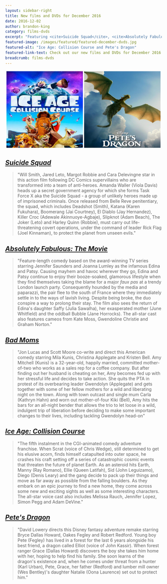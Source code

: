 ```yaml
---
layout: sidebar-right
title: New films and DVDs for December 2016
date: 2016-12-02
author: brandon-king
category: films-dvds
excerpt: "Featuring <cite>Suicide Squad</cite>, <cite>Absolutely Fabulous: The Movie</cite> and <cite>Bad Moms</cite>."
featured-image: /images/featured/featured-december-dvds.jpg
featured-alt: "Ice Age: Collision Course and Pete's Dragon"
featured-link-text: Check out our new films and DVDs for December 2016.
breadcrumb: films-dvds
---
```


![](/images/featured/featured-december-dvds.jpg)

## [<cite>Suicide Squad</cite>](https://suffolk.spydus.co.uk/cgi-bin/spydus.exe/ENQ/OPAC/BIBENQ?BRN=2060482)

> "Will Smith, Jared Leto, Margot Robbie and Cara Delevingne star in this action film following DC Comics supervillains who are transformed into a team of anti-heroes. Amanda Waller (Viola Davis) heads up a secret government agency for which she forms Task Force X aka the Suicide Squad - a group of unlikely heroes made up of imprisoned criminals. Once released from Belle Reve penitentiary, the squad, which includes Deadshot (Smith), Katana (Karen Fukuhara), Boomerang (Jai Courtney), El Diablo (Jay Hernandez), Killer Croc (Adewale Akinnuoye-Agbaje), Slipknot (Adam Beach), The Joker (Leto) and Harley Quinn (Robbie), must carry out life-threatening covert operations, under the command of leader Rick Flag (Joel Kinnaman), to protect the planet from unseen evils."

## [<cite>Absolutely Fabulous: The Movie</cite>](https://suffolk.spydus.co.uk/cgi-bin/spydus.exe/ENQ/OPAC/BIBENQ?BRN=2071731)

> "Feature-length comedy based on the award-winning TV series starring Jennifer Saunders and Joanna Lumley as the infamous Edina and Patsy. Causing mayhem and havoc wherever they go, Edina and Patsy continue to enjoy their booze-soaked, glamorous lifestyle when they find themselves taking the blame for a major *faux pas* at a trendy London launch party. Consequently hounded by the media and paparazzi, the pair flee to the south of France where they immediately settle in to the ways of lavish living. Despite being broke, the duo conspire a way to prolong their stay. The film also sees the return of Edina's daughter Saffy (Julia Sawalha), her exasperated mother (June Whitfield) and the oddball Bubble (Jane Horrocks). The all-star cast also features cameos from Kate Moss, Gwendoline Christie and Graham Norton."

## [<cite>Bad Moms</cite>](https://suffolk.spydus.co.uk/cgi-bin/spydus.exe/ENQ/OPAC/BIBENQ?BRN=2087716)

> "Jon Lucas and Scott Moore co-write and direct this American comedy starring Mila Kunis, Christina Applegate and Kristen Bell. Amy Mitchell (Kunis) is a 32-year-old, happily married, committed mother-of-two who works as a sales rep for a coffee company. But after finding out her husband is cheating on her, Amy becomes fed up with her stressful life and decides to take action. She quits the PTA in protest of its overbearing leader Gwendolyn (Applegate) and gets together with some of her fellow mothers for a wild and liberating night on the town. Along with town outcast and single mum Carla (Kathryn Hahn) and worn out mother-of-four Kiki (Bell), Amy hits the bars for an all-night bender that allows the trio to let loose in a wild, indulgent trip of liberation before deciding to make some important changes to their lives, including tackling Gwendolyn head-on"

## [<cite>Ice Age: Collision Course</cite>](https://suffolk.spydus.co.uk/cgi-bin/spydus.exe/ENQ/OPAC/BIBENQ?BRN=2071726)

> "The fifth instalment in the CGI-animated comedy adventure franchise. When Scrat (voice of Chris Wedge), still determined to get his elusive acorn, finds himself catapulted into outer space, he crashes his craft setting off a series of catastrophic cosmic events that threaten the future of planet Earth. As an asteroid hits Earth, Manny (Ray Romano), Ellie (Queen Latifah), Sid (John Leguizamo), Diego (Denis Leary) and the gang decide to pack up their things and move as far away as possible from the falling boulders. As they embark on an epic journey to find a new home, they come across some new and exciting sights as well as some interesting characters. The all-star voice cast also includes Melissa Rauch, Jennifer Lopez, Simon Pegg and Adam DeVine."

## [<cite>Pete's Dragon</cite>](https://suffolk.spydus.co.uk/cgi-bin/spydus.exe/ENQ/OPAC/BIBENQ?BRN=2098839)

> "David Lowery directs this Disney fantasy adventure remake starring Bryce Dallas Howard, Oakes Fegley and Robert Redford. Young boy Pete (Fegley) has lived in a forest for the last 6 years alongside his best friend, a dragon called Elliot (voice of John Kassir). When forest ranger Grace (Dallas Howard) discovers the boy she takes him home with her, hoping to help find his family. She soon learns of the dragon's existence and, when he comes under threat from a hunter (Karl Urban), Pete, Grace, her father (Redford) and lumber mill owner (Wes Bentley)'s daughter Natalie (Oona Laurence) set out to protect him."
